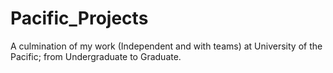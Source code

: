 # Pacific_Projects
A culmination of my work (Independent and with teams) at University of the Pacific; from Undergraduate to Graduate.
